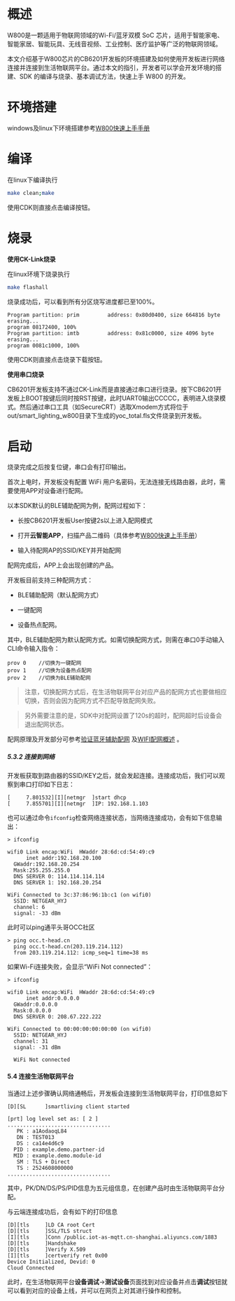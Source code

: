 # 概述

W800是一颗适用于物联网领域的Wi-Fi/蓝牙双模 SoC 芯片，适用于智能家电、智能家居、智能玩具、无线音视频、工业控制、医疗监护等广泛的物联网领域。

本文介绍基于W800芯片的CB6201开发板的环境搭建及如何使用开发板进行网络连接并连接到生活物联网平台。通过本文的指引，开发者可以学会开发环境的搭建、SDK 的编译与烧录、基本调试方法，快速上手 W800 的开发。

# 环境搭建

windows及linux下环境搭建参考[W800快速上手手册](https://occ-oss-prod.oss-cn-hangzhou.aliyuncs.com/userFiles/3717897501090217984/resource/3717897501090217984jKGhhefnxh.pdf)

# 编译

在linux下编译执行

```bash
make clean;make
```

使用CDK则直接点击编译按钮。

# 烧录

**使用CK-Link烧录**

在linux环境下烧录执行

```bash
make flashall
```

烧录成功后，可以看到所有分区烧写进度都已至100%。

```
Program partition: prim         address: 0x80d0400, size 664816 byte
erasing...
program 08172400, 100%
Program partition: imtb         address: 0x81c0000, size 4096 byte
erasing...
program 0081c1000, 100%
```

使用CDK则直接点击烧录下载按钮。

**使用串口烧录**

CB6201开发板支持不通过CK-Link而是直接通过串口进行烧录。按下CB6201开发板上BOOT按键后同时按RST按键，此时UART0输出CCCCC，表明进入烧录模式。然后通过串口工具（如SecureCRT）选取Xmodem方式将位于out/smart_lighting_w800目录下生成的yoc_total.fls文件烧录到开发板。

# 启动

烧录完成之后按复位键，串口会有打印输出。

首次上电时，开发板没有配置 WiFi 用户名密码，无法连接无线路由器，此时，需要使用APP对设备进行配网。

以本SDK默认的BLE辅助配网为例，配网过程如下：

* 长按CB6201开发板User按键2s以上进入配网模式

* 打开**云智能APP**，扫描产品二维码（具体参考[W800快速上手手册](https://occ-oss-prod.oss-cn-hangzhou.aliyuncs.com/userFiles/3717897501090217984/resource/3717897501090217984jKGhhefnxh.pdf)）
* 输入待配网AP的SSID/KEY并开始配网

配网完成后，APP上会出现创建的产品。

开发板目前支持三种配网方式：

* BLE辅助配网（默认配网方式）

* 一键配网

* 设备热点配网。

其中，BLE辅助配网为默认配网方式。如需切换配网方式，则需在串口0手动输入CLI命令输入指令：

```
prov 0    //切换为一键配网
prov 1    //切换为设备热点配网
prov 2    //切换为BLE辅助配网
```

> 注意，切换配网方式后，在生活物联网平台对应产品的配网方式也要做相应切换，否则会因为配网方式不匹配导致配网失败。

> 另外需要注意的是，SDK中对配网设置了120s的超时，配网超时后设备会退出配网状态。

配网原理及开发部分可参考[验证蓝牙辅助配网](https://help.aliyun.com/document_detail/155235.html?spm=a2c4g.11186623.6.1072.7ba96ed9puZnjb#title-2e1-plf-5z9) 及[WIFI配网概述](https://help.aliyun.com/document_detail/97570.html?spm=a2c4g.11186623.6.631.5fe66525Dmbbv0) 。

##### 5.3.2 连接到网络

开发板获取到路由器的SSID/KEY之后，就会发起连接。连接成功后，我们可以观察到串口打印如下日志：

  ```
  [     7.801532][I][netmgr  ]start dhcp
  [     7.855701][I][netmgr  ]IP: 192.168.1.103
  ```

也可以通过命令`ifconfig`检查网络连接状态，当网络连接成功，会有如下信息输出：

  ```
  > ifconfig
  
  wifi0	Link encap:WiFi  HWaddr 28:6d:cd:54:49:c9
      	inet addr:192.168.20.100
  	GWaddr:192.168.20.254
  	Mask:255.255.255.0
  	DNS SERVER 0: 114.114.114.114
  	DNS SERVER 1: 192.168.20.254
  
  WiFi Connected to 3c:37:86:96:1b:c1 (on wifi0)
  	SSID: NETGEAR_HYJ
  	channel: 6
  	signal: -33 dBm
  ```

  此时可以ping通平头哥OCC社区

  ```
  > ping occ.t-head.cn
  	ping occ.t-head.cn(203.119.214.112)
  	from 203.119.214.112: icmp_seq=1 time=38 ms
  ```

  如果Wi-Fi连接失败，会显示“WiFi Not connected”：

  ```
  > ifconfig
  
  wifi0	Link encap:WiFi  HWaddr 28:6d:cd:54:49:c9
      	inet addr:0.0.0.0
  	GWaddr:0.0.0.0
  	Mask:0.0.0.0
  	DNS SERVER 0: 208.67.222.222
  
  WiFi Connected to 00:00:00:00:00:00 (on wifi0)
  	SSID: NETGEAR_HYJ
  	channel: 31
  	signal: -31 dBm
  
  	WiFi Not connected
  ```


#### 5.4 连接生活物联网平台

当通过上述步骤确认网络通畅后，开发板会连接到生活物联网平台，打印信息如下

```
[D][SL      ]smartliving client started

[prt] log level set as: [ 2 ]
.................................
   PK : a1AodaoqL84
   DN : TEST013
   DS : ca14e4d6c9
  PID : example.demo.partner-id
  MID : example.demo.module-id
   SM : TLS + Direct
   TS : 2524608000000
.................................
```

其中，PK/DN/DS/PS/PID信息为五元组信息，在创建产品时由生活物联网平台分配。

与云端连接成功后，会有如下的打印信息

```
[D][tls     ]LD CA root Cert
[D][tls     ]SSL/TLS struct
[I][tls     ]Conn /public.iot-as-mqtt.cn-shanghai.aliyuncs.com/1883
[D][tls     ]Handshake
[D][tls     ]Verify X.509
[I][tls     ]certverify ret 0x00
Device Initialized, Devid: 0
Cloud Connected
```

此时，在生活物联网平台**设备调试**->**测试设备**页面找到对应设备并点击**调试**按钮就可以看到对应的设备上线，并可以在网页上对其进行操作和控制。